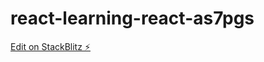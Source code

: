 # react-learning-react-as7pgs

[Edit on StackBlitz ⚡️](https://stackblitz.com/edit/react-learning-react-as7pgs)